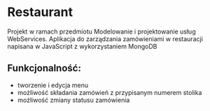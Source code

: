 # Restaurant
Projekt w ramach przedmiotu Modelowanie i projektowanie usług WebServices. Aplikacja do zarządzania zamówieniami w restauracji napisana w JavaScript z wykorzystaniem MongoDB
## Funkcjonalność:
- tworzenie i edycja menu
- możliwość składania zamówień z przypisanym numerem stolika 
- możliwość zmiany statusu zamówienia 

